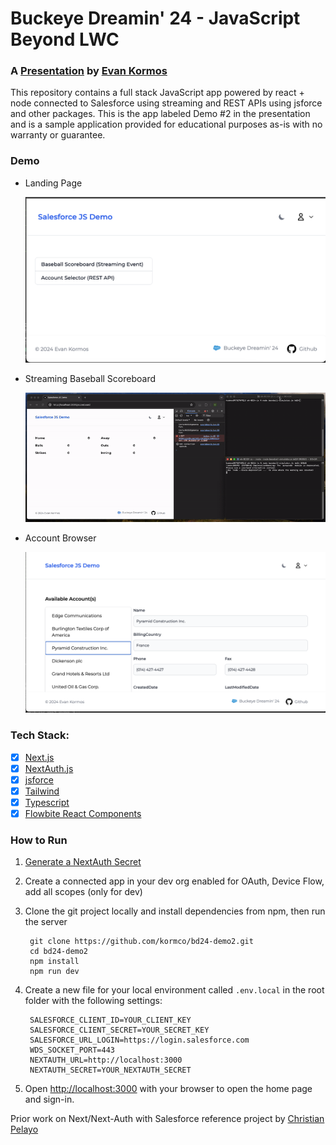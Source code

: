 # Buckeye Dreamin' 24 - JavaScript Beyond LWC
### A [Presentation](https://github.com/kormco/ek-BD24-js/blob/main/demo-assets/JavaScript%20beyond%20LWC%20-%20Kormos%20-%20Buckeye%20Dreamin%202024.pdf) by [Evan Kormos](https://www.linkedin.com/in/evankormos)

This repository contains a full stack JavaScript app powered by react + node connected to Salesforce using streaming and REST APIs using jsforce and other packages.  This is the app labeled Demo #2 in the presentation and is a sample application provided for educational purposes as-is with no warranty or guarantee.

### Demo

- Landing Page
  
  <img src="demo-assets/sshot1.png" alt="Landing Page" style="width:800px;"/>

- Streaming Baseball Scoreboard

  <img src="demo-assets/scoreboard-recording.gif" alt="Streaming Scoreboard Recording" style="width:800px;"/>

- Account Browser
  
  <img src="demo-assets/sshot2.png" alt="Account Browser" style="width:800px;"/>

### Tech Stack:

-   [x] [Next.js](https://nextjs.org/)
-   [x] [NextAuth.js](https://next-auth.js.org)
-   [x] [jsforce](https://jsforce.github.io)
-   [x] [Tailwind](https://tailwindcss.com/)
-   [x] [Typescript](https://www.typescriptlang.org/)
-   [x] [Flowbite React Components](https://flowbite-react.com/)

### How to Run

1. [Generate a NextAuth Secret](https://generate-secret.vercel.app/32)
2. Create a connected app in your dev org enabled for OAuth, Device Flow, add all scopes (only for dev) 
3. Clone the git project locally and install dependencies from npm, then run the server
   ```
    git clone https://github.com/kormco/bd24-demo2.git
    cd bd24-demo2
    npm install
    npm run dev
   ```

4. Create a new file for your local environment called ```.env.local``` in the root folder with the following settings:

   ```
    SALESFORCE_CLIENT_ID=YOUR_CLIENT_KEY
    SALESFORCE_CLIENT_SECRET=YOUR_SECRET_KEY
    SALESFORCE_URL_LOGIN=https://login.salesforce.com
    WDS_SOCKET_PORT=443
    NEXTAUTH_URL=http://localhost:3000
    NEXTAUTH_SECRET=YOUR_NEXTAUTH_SECRET
    ```
5. Open [http://localhost:3000](http://localhost:3000) with your browser to open the home page and sign-in.


Prior work on Next/Next-Auth with Salesforce reference project by [Christian Pelayo](https://github.com/pelayochristian/salesforce-next-auth)

